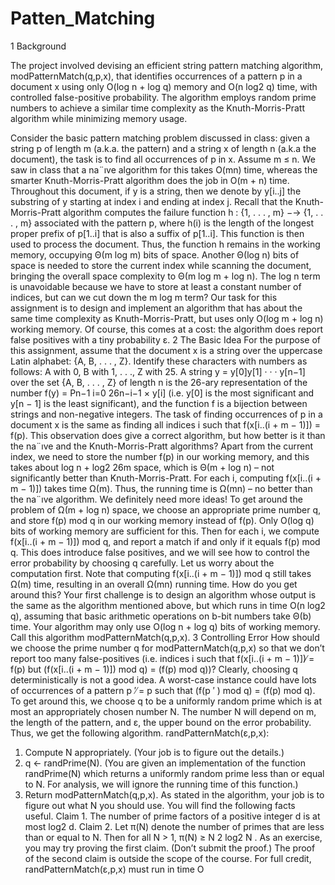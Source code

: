 # Patten_Matching

1 Background



The project involved devising an efficient string pattern matching algorithm, modPatternMatch(q,p,x), that identifies occurrences of a pattern p in a document x using only O(log n + log q) memory and O(n log2 q) time, with controlled false-positive probability. The algorithm employs random prime numbers to achieve a similar time complexity as the Knuth-Morris-Pratt algorithm while minimizing memory usage.













Consider the basic pattern matching problem discussed in class: given a string p of length m (a.k.a. the
pattern) and a string x of length n (a.k.a the document), the task is to find all occurrences of p in x.
Assume m ≤ n. We saw in class that a na¨ıve algorithm for this takes O(mn) time, whereas the smarter
Knuth-Morris-Pratt algorithm does the job in O(m + n) time. Throughout this document, if y is a string,
then we denote by y[i..j] the substring of y starting at index i and ending at index j. Recall that the
Knuth-Morris-Pratt algorithm computes the failure function h : {1, . . . , m} −→ {1, . . . , m} associated with
the pattern p, where h(i) is the length of the longest proper prefix of p[1..i] that is also a suffix of p[1..i].
This function is then used to process the document. Thus, the function h remains in the working memory,
occupying Θ(m log m) bits of space. Another Θ(log n) bits of space is needed to store the current index
while scanning the document, bringing the overall space complexity to Θ(m log m + log n). The log n term
is unavoidable because we have to store at least a constant number of indices, but can we cut down the
m log m term?
Our task for this assignment is to design and implement an algorithm that has about the same time
complexity as Knuth-Morris-Pratt, but uses only O(log m + log n) working memory. Of course, this comes
at a cost: the algorithm does report false positives with a tiny probability ε.
2 The Basic Idea
For the purpose of this assignment, assume that the document x is a string over the uppercase Latin alphabet:
{A, B, . . . , Z}. Identify these characters with numbers as follows: A with 0, B with 1, . . ., Z with 25. A
string y = y[0]y[1] · · · y[n−1] over the set {A, B, . . . , Z} of length n is the 26-ary representation of the number
f(y) = Pn−1
i=0 26n−i−1 × y[i] (i.e. y[0] is the most significant and y[n − 1] is the least significant), and the
function f is a bijection between strings and non-negative integers. The task of finding occurrences of p in a
document x is the same as finding all indices i such that f(x[i..(i + m − 1)]) = f(p). This observation does
give a correct algorithm, but how better is it than the na¨ıve and the Knuth-Morris-Pratt algorithms? Apart
from the current index, we need to store the number f(p) in our working memory, and this takes about
log n + log2 26m space, which is Θ(m + log n) – not significantly better than Knuth-Morris-Pratt. For each
i, computing f(x[i..(i + m − 1)]) takes time Ω(m). Thus, the running time is Ω(mn) – no better than the
na¨ıve algorithm. We definitely need more ideas!
To get around the problem of Ω(m + log n) space, we choose an appropriate prime number q, and store
f(p) mod q in our working memory instead of f(p). Only O(log q) bits of working memory are sufficient
for this. Then for each i, we compute f(x[i..(i + m − 1)]) mod q, and report a match if and only if it
equals f(p) mod q. This does introduce false positives, and we will see how to control the error probability
by choosing q carefully. Let us worry about the computation first. Note that computing f(x[i..(i + m −
1)]) mod q still takes Ω(m) time, resulting in an overall Ω(mn) running time. How do you get around
this? Your first challenge is to design an algorithm whose output is the same as the algorithm mentioned
above, but which runs in time O(n log2
q), assuming that basic arithmetic operations on b-bit numbers take
Θ(b) time. Your algorithm may only use O(log n + log q) bits of working memory. Call this algorithm
modPatternMatch(q,p,x).
3 Controlling Error
How should we choose the prime number q for modPatternMatch(q,p,x) so that we don’t report too
many false-positives (i.e. indices i such that f(x[i..(i + m − 1)]) ̸= f(p) but (f(x[i..(i + m − 1)]) mod q) =
(f(p) mod q))? Clearly, choosing q deterministically is not a good idea. A worst-case instance could have
lots of occurrences of a pattern p
′ ̸= p such that (f(p
′
) mod q) = (f(p) mod q). To get around this, we
choose q to be a uniformly random prime which is at most an appropriately chosen number N. The number
N will depend on m, the length of the pattern, and ε, the upper bound on the error probability. Thus, we
get the following algorithm.
randPatternMatch(ε,p,x):
1. Compute N appropriately. (Your job is to figure out the details.)
2. q ← randPrime(N). (You are given an implementation of the function randPrime(N) which returns a
uniformly random prime less than or equal to N. For analysis, we will ignore the running time of this
function.)
3. Return modPatternMatch(q,p,x).
As stated in the algorithm, your job is to figure out what N you should use. You will find the following
facts useful.
Claim 1. The number of prime factors of a positive integer d is at most log2 d.
Claim 2. Let π(N) denote the number of primes that are less than or equal to N. Then for all N > 1,
π(N) ≥
N
2 log2 N
.
As an exercise, you may try proving the first claim. (Don’t submit the proof.) The proof of the second
claim is outside the scope of the course.
For full credit, randPatternMatch(ε,p,x) must run in time O
